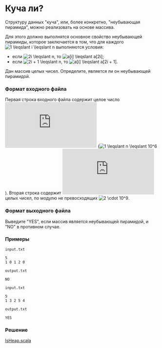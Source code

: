 # Куча ли?

Структуру данных "куча", или, более конкретно, "неубывающая пирамида", можно реализовать на основе массива.

Для этого должно выполнятся основное свойство неубывающей пирамиды, которое заключается в том, что для каждого ![1 \leqslant i \leqslant n](https://latex.codecogs.com/svg.latex?1%20\leqslant%20i%20\leqslant%20n) выполняются условия:

- если ![2i \leqslant n](https://latex.codecogs.com/svg.latex?2i%20\leqslant%20n), то ![a[i] \leqslant a[2i]](https://latex.codecogs.com/svg.latex?a[i]%20\leqslant%20a[2i]);
- если ![2i + 1 \leqslant n](https://latex.codecogs.com/svg.latex?2i+1%20\leqslant%20n), то ![a[i] \leqslant a[2i + 1]](https://latex.codecogs.com/svg.latex?a[i]%20\leqslant%20a[2i+1]).

Дан массив целых чисел.  Определите, является ли он неубывающей пирамидой.

### Формат входного файла

Первая строка входного файла содержит целое число ![n](https://latex.codecogs.com/svg.latex?n) (![1 \leqslant n \leqslant 10^6](https://latex.codecogs.com/svg.latex?1%20\leqslant%20n%20\leqslant%2010^6)).  Вторая строка содержит ![n](https://latex.codecogs.com/svg.latex?n) целых чисел, по модулю не превосходящих ![2 \cdot 10^9](https://latex.codecogs.com/svg.latex?2%20\cdot%2010^9).

### Формат выходного файла

Выведите "YES", если массив является неубывающей пирамидой, и "NO" в противном случае.

### Примеры

`input.txt`
```
5
1 0 1 2 0
```

`output.txt`
```
NO
```

`input.txt`
```
5
1 3 2 5 4
```

`output.txt`
```
YES
```

### Решение

[IsHeap.scala](IsHeap.scala)
